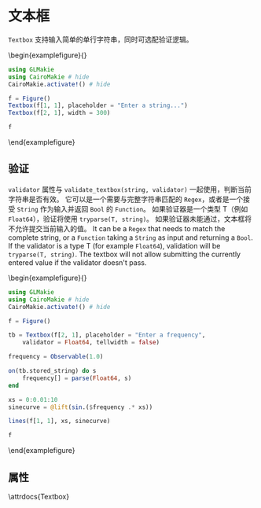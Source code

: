 # 文本框

`Textbox` 支持输入简单的单行字符串，同时可选配验证逻辑。

\begin{examplefigure}{}

```julia
using GLMakie
using CairoMakie # hide
CairoMakie.activate!() # hide

f = Figure()
Textbox(f[1, 1], placeholder = "Enter a string...")
Textbox(f[2, 1], width = 300)

f
```

\end{examplefigure}

## 验证

`validator` 属性与 `validate_textbox(string, validator)` 一起使用，判断当前字符串是否有效。 它可以是一个需要与完整字符串匹配的 `Regex`，或者是一个接受 `String` 作为输入并返回 `Bool` 的 `Function`。 如果验证器是一个类型 T（例如 `Float64`），验证将使用 `tryparse(T, string)`。 如果验证器未能通过，文本框将不允许提交当前输入的值。 It can be a `Regex` that needs to match the complete string, or a `Function` taking a `String` as input and returning a `Bool`. If the validator is a type T (for example `Float64`), validation will be `tryparse(T, string)`. The textbox will not allow submitting the currently entered value if the validator doesn't pass.

\begin{examplefigure}{}

```julia
using GLMakie
using CairoMakie # hide
CairoMakie.activate!() # hide

f = Figure()

tb = Textbox(f[2, 1], placeholder = "Enter a frequency",
    validator = Float64, tellwidth = false)

frequency = Observable(1.0)

on(tb.stored_string) do s
    frequency[] = parse(Float64, s)
end

xs = 0:0.01:10
sinecurve = @lift(sin.($frequency .* xs))

lines(f[1, 1], xs, sinecurve)

f
```

\end{examplefigure}

## 属性

\attrdocs{Textbox}
